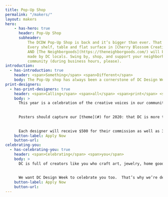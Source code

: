 ```yaml
---
title: Pop-Up Shop
permalink: "/makers/"
layout: makers
hero:
    - has-hero: true
      header: Pop-Up Shop
      subheader:
          The DCDW Pop-Up Shop is back and it’s bigger than ever. That’s right.
          Every shelf, table and flat surface in [Cherry Blossom Creative](http://www.cherryblossomworkshop.com/)
          AND [The Neighborgoods](https://theneighborgoods.com/) will be stocked with items
          made by DC locals. Swing by, shop, and support your neighborhood maker and creative
          community (during business hours, please).
introduction:
  - has-introduction: true
    header: <span>Something</span> <span>Different</span>
    body: The Pop-Up shop has always been a cornerstone of DC Design Week. It’s how we feature and support talented creators – from ceramicists to illustrators –  across the DMV. With our virtual approach to DC Design Week this year comes a unique opportunity to celebrate makers and infuse the infectious DIY energy into every element of the week. Read on for ways that you can participate!
print-designers:
  - has-print-designers: true
    header: <span>Calling</span> <span>all</span> <span>print</span> <span>designers</span> <span>!</span>
    body: >
      This year is a celebration of the creative voices in our community. We want to hear yours. We’re commissioning up to five designers to design an 11x17 poster that we’ll print and sell along with our DCDW 2020 merch at an online shop hosted by [To Be Determined]. 
      
      
      Posters should capture our [theme](#) for 2020: that DC is more than the politics we’re known for — that we know our home city and region to be more diverse, vibrant, and innovative than people could possibly imagine. Having a final design isn’t required to apply! In your application, include a link to your portfolio (or anywhere we can get a sense of your style). You’ll have plenty of time to execute your design if and when you’re selected.
      
      
      Each designer will receive $500 for their commission as well as 30% of all proceeds from sales of their design. Designers will be selected by a committee of volunteers, including Torie Partridge, Jodi Kostelnik, ABC, and XYZ. We’ll let you know if you’ve been selected by 8/6 Final designs must be submitted by 8/30.
    button-label: Apply Now
    button-url:
celebrating-you:
  - has-celebrating-you: true
    header: <span>Celebrating</span> <span>you</span>
    body: >
      DC is full of creators like you who craft art, jewelry, home goods, ceramics, furniture, chocolate, stationery, leather goods, clothing, buttons, and more. Whether you do this for a living, as a side hustle, or as a hobby, we see you. We’re thrilled you’re part of the creative energy in the DMV. 
      
      
      We want DC Design Week to celebrate you too.  That’s why we’re dedicating a section of our site to celebrating the makers of our region. Whether you have an online shop or brick-and-mortar, we want to show the world the amazing things you make. If you’re interested, apply below by [DATE] and include a sample photo of your product and a link you’d like to include on our site.
    button-label: Apply Now
    button-url: 
---
```

